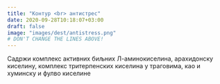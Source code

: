 ```yaml
---
title: "Контур <br> антистрес"
date: 2020-09-28T10:18:07+03:00
draft: false 
image: "images/dest/antistress.png"
# DON'T CHANGE THE LINES ABOVE!
---
```


Садржи комплекс активних биљних Л-аминокиселина, арахидонску киселину, комплекс тритерпенских киселина у траговима, као и хуминску и фулво киселине

